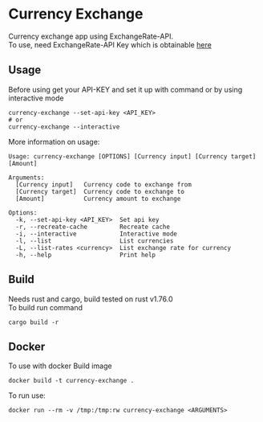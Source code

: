 # Currency Exchange
Currency exchange app using ExchangeRate-API.\
To use, need ExchangeRate-API Key which is obtainable [here](https://www.exchangerate-api.com/)
## Usage
Before using get your API-KEY and set it up with command or by using interactive mode
```
currency-exchange --set-api-key <API_KEY>
# or
currency-exchange --interactive
```
More information on usage:
```
Usage: currency-exchange [OPTIONS] [Currency input] [Currency target] [Amount]

Arguments:
  [Currency input]   Currency code to exchange from
  [Currency target]  Currency code to exchange to
  [Amount]           Currency amount to exchange

Options:
  -k, --set-api-key <API_KEY>  Set api key
  -r, --recreate-cache         Recreate cache
  -i, --interactive            Interactive mode
  -l, --list                   List currencies
  -L, --list-rates <currency>  List exchange rate for currency
  -h, --help                   Print help
```
## Build
Needs rust and cargo, build tested on rust v1.76.0\
To build run command
```
cargo build -r
```

## Docker

To use with docker
Build image
```
docker build -t currency-exchange .
```

To run use:
```
docker run --rm -v /tmp:/tmp:rw currency-exchange <ARGUMENTS>
```


